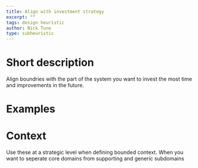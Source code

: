 ```yaml
---
title: Align with investment strategy
excerpt: ""
tags: design heuristic
author: Nick Tune
type: subheuristic
---
```


# Short description

Align boundries with the part of the system you want to invest the most time and improvements in the future.

# Examples

# Context

Use these at a strategic level when defining bounded context. When you want to seperate core domains from supporting and generic subdomains
